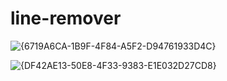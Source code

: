 # line-remover

![{6719A6CA-1B9F-4F84-A5F2-D94761933D4C}](https://github.com/user-attachments/assets/388956a8-5ed5-4c85-b116-ea53012ffd15)

![{DF42AE13-50E8-4F33-9383-E1E032D27CD8}](https://github.com/user-attachments/assets/436058af-9b43-4492-b979-78a0de721089)
